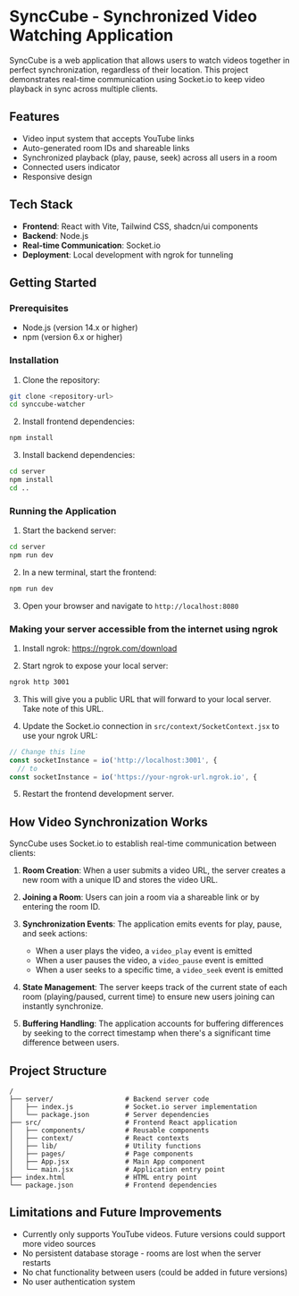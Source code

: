
# SyncCube - Synchronized Video Watching Application

SyncCube is a web application that allows users to watch videos together in perfect synchronization, regardless of their location. This project demonstrates real-time communication using Socket.io to keep video playback in sync across multiple clients.

## Features

- Video input system that accepts YouTube links
- Auto-generated room IDs and shareable links
- Synchronized playback (play, pause, seek) across all users in a room
- Connected users indicator 
- Responsive design

## Tech Stack

- **Frontend**: React with Vite, Tailwind CSS, shadcn/ui components
- **Backend**: Node.js
- **Real-time Communication**: Socket.io
- **Deployment**: Local development with ngrok for tunneling

## Getting Started

### Prerequisites

- Node.js (version 14.x or higher)
- npm (version 6.x or higher)

### Installation

1. Clone the repository:
```bash
git clone <repository-url>
cd synccube-watcher
```

2. Install frontend dependencies:
```bash
npm install
```

3. Install backend dependencies:
```bash
cd server
npm install
cd ..
```

### Running the Application

1. Start the backend server:
```bash
cd server
npm run dev
```

2. In a new terminal, start the frontend:
```bash
npm run dev
```

3. Open your browser and navigate to `http://localhost:8080`

### Making your server accessible from the internet using ngrok

1. Install ngrok: https://ngrok.com/download

2. Start ngrok to expose your local server:
```bash
ngrok http 3001
```

3. This will give you a public URL that will forward to your local server. Take note of this URL.

4. Update the Socket.io connection in `src/context/SocketContext.jsx` to use your ngrok URL:
```javascript
// Change this line
const socketInstance = io('http://localhost:3001', {
  // to
const socketInstance = io('https://your-ngrok-url.ngrok.io', {
```

5. Restart the frontend development server.

## How Video Synchronization Works

SyncCube uses Socket.io to establish real-time communication between clients:

1. **Room Creation**: When a user submits a video URL, the server creates a new room with a unique ID and stores the video URL.

2. **Joining a Room**: Users can join a room via a shareable link or by entering the room ID.

3. **Synchronization Events**: The application emits events for play, pause, and seek actions:
   - When a user plays the video, a `video_play` event is emitted
   - When a user pauses the video, a `video_pause` event is emitted
   - When a user seeks to a specific time, a `video_seek` event is emitted

4. **State Management**: The server keeps track of the current state of each room (playing/paused, current time) to ensure new users joining can instantly synchronize.

5. **Buffering Handling**: The application accounts for buffering differences by seeking to the correct timestamp when there's a significant time difference between users.

## Project Structure

```
/
├── server/                  # Backend server code
│   ├── index.js             # Socket.io server implementation
│   └── package.json         # Server dependencies
├── src/                     # Frontend React application
│   ├── components/          # Reusable components
│   ├── context/             # React contexts
│   ├── lib/                 # Utility functions
│   ├── pages/               # Page components
│   ├── App.jsx              # Main App component
│   └── main.jsx             # Application entry point
├── index.html               # HTML entry point
└── package.json             # Frontend dependencies
```

## Limitations and Future Improvements

- Currently only supports YouTube videos. Future versions could support more video sources
- No persistent database storage - rooms are lost when the server restarts
- No chat functionality between users (could be added in future versions)
- No user authentication system
